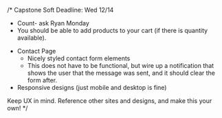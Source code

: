 /\*
Capstone Soft Deadline: Wed 12/14

<!-- - Home Page- add filter to the cards, Ask Ryan -->
  <!-- - filters for the categories - filter multiple catagories -->

- Count- ask Ryan Monday
- You should be able to add products to your cart (if there is quantity available).
<!-- - remove from cart- Don't use ID, removes all of that item even if there's 2. Quantity? -->
- Contact Page
  - Nicely styled contact form elements
  - This does not have to be functional, but wire up a notification that shows the user that the message was sent,
    and it should clear the form after.
- Responsive designs (just mobile and desktop is fine)

Keep UX in mind. Reference other sites and designs, and make this your own!
\*/
